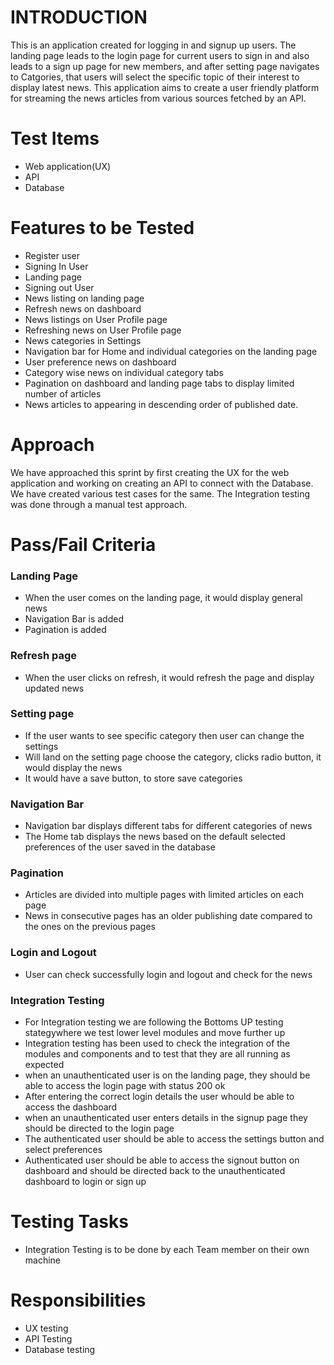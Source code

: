 # INTRODUCTION

This is an application created for logging in and signup up users. The landing page leads to the login page for current users to sign in and also leads to a sign up page for new members, and after setting page navigates to Catgories, that users will select the specific topic of their interest to display latest news. This application aims to create a user friendly platform for streaming the news articles from various sources fetched by an API.

# Test Items
- Web application(UX) 
- API
- Database 

# Features to be Tested
- Register user
- Signing In User
- Landing page 
- Signing out User
- News listing on landing page
- Refresh news on dashboard
- News listings on User Profile page 
- Refreshing news on User Profile page
- News categories in Settings
- Navigation bar for Home and individual categories on the landing page
- User preference news on dashboard
- Category wise news on individual category tabs
- Pagination on dashboard and landing page tabs to display limited number of articles
- News articles to appearing in descending order of published date.


# Approach
We have approached this sprint by first creating the UX for the web application and working on creating an API to connect with the Database. We have created various test cases for the same.
The Integration testing was done through a manual test approach.

# Pass/Fail Criteria

### Landing Page 
- When the user comes on the landing page, it would display general news
- Navigation Bar is added
- Pagination is added

### Refresh page
- When the user clicks on refresh, it would refresh the page and display updated news

### Setting page
- If the user wants to see specific category then user can change the settings
- Will land on the setting page choose the category, clicks radio button, it would display the news
- It would have a save button, to store save categories

### Navigation Bar
- Navigation bar displays different tabs for different categories of news
- The Home tab displays the news based on the default selected preferences of the user saved in the database

### Pagination
- Articles are divided into multiple pages with limited articles on each page
- News in consecutive pages has an older publishing date compared to the ones on the previous pages

### Login and Logout
- User can check successfully login and logout and check for the news

### Integration Testing
- For Integration testing we are following the Bottoms UP testing stategywhere we test lower level modules and move further up
- Integration testing has been used to check the integration of the modules and components and to test that they are all running as expected
- when an unauthenticated user is on the landing page, they should be able to access the login page with status 200 ok
- After entering the correct login details the user whould be able to access the dashboard 
- when an unauthenticated user enters details in the signup page they should be directed to the login page 
- The authenticated user should be able to access the settings button and select preferences 
- Authenticated user should be able to access the signout button on dashboard and should be directed back to the unauthenticated dashboard to login or sign up

# Testing Tasks
- Integration Testing is to be done by each Team member on their own machine

# Responsibilities
- UX testing
- API Testing
- Database testing
